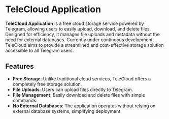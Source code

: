 # TeleCloud Application

**TeleCloud Application** is a free cloud storage service powered by Telegram, allowing users to easily upload, download, and delete files. Designed for efficiency, it manages file uploads and metadata without the need for external databases. Currently under continuous development, TeleCloud aims to provide a streamlined and cost-effective storage solution accessible to all Telegram users.

## Features

- **Free Storage**: Unlike traditional cloud services, TeleCloud offers a completely free storage solution.
- **File Uploads**: Users can upload files directly to Telegram.
- **File Management**: Easily download and delete files with simple commands.
- **No External Databases**: The application operates without relying on external database systems, simplifying deployment.
